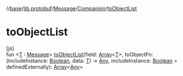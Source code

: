//[base](../../../../index.md)/[lib.protobuf](../../index.md)/[Message](../index.md)/[Companion](index.md)/[toObjectList](to-object-list.md)

# toObjectList

[js]\
fun &lt;[T](to-object-list.md) : [Message](../index.md)&gt; [toObjectList](to-object-list.md)(field: [Array](https://kotlinlang.org/api/latest/jvm/stdlib/kotlin/-array/index.html)&lt;[T](to-object-list.md)&gt;, toObjectFn: (includeInstance: [Boolean](https://kotlinlang.org/api/latest/jvm/stdlib/kotlin/-boolean/index.html), data: [T](to-object-list.md)) -&gt; [Any](https://kotlinlang.org/api/latest/jvm/stdlib/kotlin/-any/index.html), includeInstance: [Boolean](https://kotlinlang.org/api/latest/jvm/stdlib/kotlin/-boolean/index.html) = definedExternally): [Array](https://kotlinlang.org/api/latest/jvm/stdlib/kotlin/-array/index.html)&lt;[Any](https://kotlinlang.org/api/latest/jvm/stdlib/kotlin/-any/index.html)&gt;
